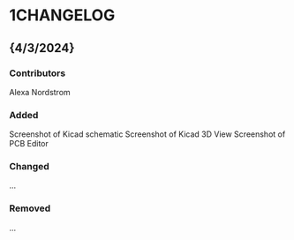 # 1CHANGELOG

## {4/3/2024}
### Contributors
Alexa Nordstrom

### Added
Screenshot of Kicad schematic
Screenshot of Kicad 3D View
Screenshot of PCB Editor

### Changed
...

### Removed
...